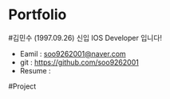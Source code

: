 # Portfolio

#김민수 (1997.09.26)
신입 IOS Developer 입니다!

* Eamil : soo9262001@naver.com
* git : https://github.com/soo9262001
* Resume : 

#Project



